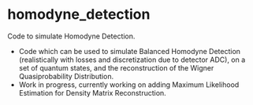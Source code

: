 # homodyne_detection
Code to simulate Homodyne Detection.

- Code which can be used to simulate Balanced Homodyne Detection (realistically with losses and discretization due to detector ADC), on a set of quantum states, and the reconstruction of the Wigner Quasiprobability Distribution.
- Work in progress, currently working on adding Maximum Likelihood Estimation for Density Matrix Reconstruction.
